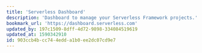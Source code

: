 ```yaml
---
title: 'Serverless Dashboard'
description: 'Dashboard to manage your Serverless Framework projects.'
bookmark_url: 'https://dashboard.serverless.com'
updated_by: 197c1509-8dff-4d72-9898-334084519619
updated_at: 1590342910
id: 903ccb4b-cc74-4edd-a1b0-ee2dc07cd9e7
---
```

